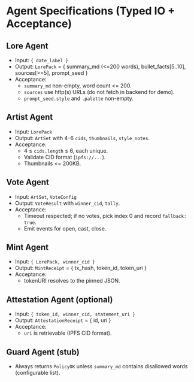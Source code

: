 # Agent Specifications (Typed IO + Acceptance)

## Lore Agent

- Input: `{ date_label }`
- Output: `LorePack` = { summary_md (<=200 words), bullet_facts[5..10], sources[>=5], prompt_seed }
- Acceptance:
  - `summary_md` non-empty, word count <= 200.
  - `sources` use http(s) URLs (do not fetch in backend for demo).
  - `prompt_seed.style` and `.palette` non-empty.

## Artist Agent

- Input: `LorePack`
- Output: `ArtSet` with 4–6 `cids`, `thumbnails`, `style_notes`.
- Acceptance:
  - 4 ≤ `cids.length` ≤ 6, each unique.
  - Validate CID format (`ipfs://...`).
  - Thumbnails <= 200KB.

## Vote Agent

- Input: `ArtSet`, `VoteConfig`
- Output: `VoteResult` with `winner_cid`, `tally`.
- Acceptance:
  - Timeout respected; if no votes, pick index 0 and record `fallback: true`.
  - Emit events for open, cast, close.

## Mint Agent

- Input: `{ LorePack, winner_cid }`
- Output: `MintReceipt` = { tx_hash, token_id, token_uri }
- Acceptance:
  - tokenURI resolves to the pinned JSON.

## Attestation Agent (optional)

- Input: `{ token_id, winner_cid, statement_uri }`
- Output: `AttestationReceipt` = { id, uri }
- Acceptance:
  - `uri` is retrievable (IPFS CID format).

## Guard Agent (stub)

- Always returns `PolicyOK` unless `summary_md` contains disallowed words (configurable list).

